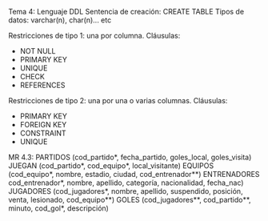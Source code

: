 Tema 4: Lenguaje DDL
Sentencia de creación: CREATE TABLE
Tipos de datos: varchar(n), char(n)... etc

Restricciones de tipo 1: una por columna. Cláusulas:
- NOT NULL
- PRIMARY KEY
- UNIQUE
- CHECK
- REFERENCES

Restricciones de tipo 2: una por una o varias columnas. Cláusulas:
- PRIMARY KEY
- FOREIGN KEY
- CONSTRAINT
- UNIQUE

MR 4.3: 
PARTIDOS (cod_partido*, fecha_partido, goles_local, goles_visita)
JUEGAN (cod_partido*, cod_equipo*, local_visitante)
EQUIPOS (cod_equipo*, nombre, estadio, ciudad, cod_entrenador**)
ENTRENADORES cod_entrenador*, nombre, apellido, categoría, nacionalidad, fecha_nac)
JUGADORES (cod_jugadores*, nombre, apellido, suspendido, posición, venta, lesionado, cod_equipo**)
GOLES (cod_jugadores**, cod_partido**, minuto, cod_gol*, descripción)
